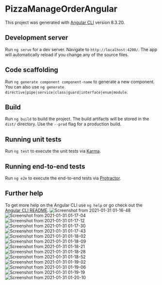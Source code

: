 # PizzaManageOrderAngular

This project was generated with [Angular CLI](https://github.com/angular/angular-cli) version 8.3.20.

## Development server

Run `ng serve` for a dev server. Navigate to `http://localhost:4200/`. The app will automatically reload if you change any of the source files.

## Code scaffolding

Run `ng generate component component-name` to generate a new component. You can also use `ng generate directive|pipe|service|class|guard|interface|enum|module`.

## Build

Run `ng build` to build the project. The build artifacts will be stored in the `dist/` directory. Use the `--prod` flag for a production build.

## Running unit tests

Run `ng test` to execute the unit tests via [Karma](https://karma-runner.github.io).

## Running end-to-end tests

Run `ng e2e` to execute the end-to-end tests via [Protractor](http://www.protractortest.org/).

## Further help

To get more help on the Angular CLI use `ng help` or go check out the [Angular CLI README](https://github.com/angular/angular-cli/blob/master/README.md).
![Screenshot from 2021-01-31 01-16-48](https://user-images.githubusercontent.com/44340039/106366826-7b36cb00-6364-11eb-985e-fcec45d80018.png)
![Screenshot from 2021-01-31 01-17-04](https://user-images.githubusercontent.com/44340039/106366829-7e31bb80-6364-11eb-9676-636b98f5ce80.png)
![Screenshot from 2021-01-31 01-17-12](https://user-images.githubusercontent.com/44340039/106366834-812cac00-6364-11eb-85e6-a69b7f9fb1b1.png)
![Screenshot from 2021-01-31 01-17-30](https://user-images.githubusercontent.com/44340039/106366836-84279c80-6364-11eb-82f4-71176483aee1.png)
![Screenshot from 2021-01-31 01-17-43](https://user-images.githubusercontent.com/44340039/106366837-8689f680-6364-11eb-86e6-b27ceaa7b5c2.png)
![Screenshot from 2021-01-31 01-18-02](https://user-images.githubusercontent.com/44340039/106366840-8984e700-6364-11eb-82b6-ea2c84fd3d1e.png)
![Screenshot from 2021-01-31 01-18-09](https://user-images.githubusercontent.com/44340039/106366842-8d186e00-6364-11eb-8cfd-2cfc6dd53f7f.png)
![Screenshot from 2021-01-31 01-18-21](https://user-images.githubusercontent.com/44340039/106366896-e97b8d80-6364-11eb-8666-585eb328811b.png)
![Screenshot from 2021-01-31 01-18-28](https://user-images.githubusercontent.com/44340039/106366901-ee404180-6364-11eb-9031-7b9e10acab49.png)
![Screenshot from 2021-01-31 01-18-52](https://user-images.githubusercontent.com/44340039/106366905-f304f580-6364-11eb-9c89-000310c50609.png)
![Screenshot from 2021-01-31 01-19-02](https://user-images.githubusercontent.com/44340039/106366907-f5674f80-6364-11eb-9528-ae6dd7ca2da5.png)
![Screenshot from 2021-01-31 01-19-06](https://user-images.githubusercontent.com/44340039/106366909-f7c9a980-6364-11eb-96c9-2e65a6b467e5.png)
![Screenshot from 2021-01-31 01-19-19](https://user-images.githubusercontent.com/44340039/106366913-fa2c0380-6364-11eb-94cd-69ba914ea800.png)
![Screenshot from 2021-01-31 01-20-10](https://user-images.githubusercontent.com/44340039/106366918-fc8e5d80-6364-11eb-941d-d20c8fef0f88.png)
